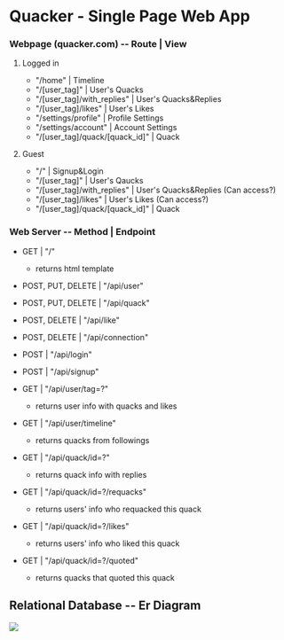 # Quacker - Single Page Web App

### Webpage (quacker.com)  --  Route  |  View 
1. Logged in
    * "/home"                         | Timeline
    * "/[user_tag]"                   | User's Quacks
    * "/[user_tag]/with_replies"      | User's Quacks&Replies
    * "/[user_tag]/likes"             | User's Likes
    * "/settings/profile"             | Profile Settings
    * "/settings/account"             | Account Settings
    * "/[user_tag]/quack/[quack_id]"  | Quack

2. Guest
    * "/"                             | Signup&Login
    * "/[user_tag]"                   | User's Qaucks           
    * "/[user_tag]/with_replies"      | User's Quacks&Replies   (Can access?)
    * "/[user_tag]/likes"             | User's Likes            (Can access?)   
    * "/[user_tag]/quack/[quack_id]"  | Quack


### Web Server  --  Method  |  Endpoint
* GET   |   "/"
    * returns html template
* POST, PUT, DELETE  |  "/api/user"
* POST, PUT, DELETE  |  "/api/quack"
* POST, DELETE       |  "/api/like"
* POST, DELETE       |  "/api/connection"
* POST               |  "/api/login"
* POST               |  "/api/signup"

* GET                |  "/api/user/tag=?"
    * returns user info with quacks and likes
* GET                |  "/api/user/timeline"
    * returns quacks from followings
* GET                |  "/api/quack/id=?"
    * returns quack info with replies
* GET                |  "/api/quack/id=?/requacks"
    * returns users' info who requacked this quack
* GET                |  "/api/quack/id=?/likes"
    * returns users' info who liked this quack
* GET                |  "/api/quack/id=?/quoted"
    * returns quacks that quoted this quack

## Relational Database  --  Er Diagram
![](https://imgur.com/Hr3BxQT.jpg)
